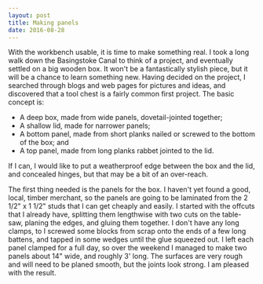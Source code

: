 ```yaml
---
layout: post
title: Making panels 
date: 2016-08-28
---
```

With the workbench usable, it is time to make something real.  I took a long walk
down the Basingstoke Canal to think of a project, and eventually settled on a big
wooden box.  It won't be a fantastically stylish piece, but it will be a chance to
learn something new.  Having decided on the project, I searched through blogs and
web pages for pictures and ideas, and discovered that a tool chest is a fairly 
common first project.  The basic concept is:

* A deep box, made from wide panels, dovetail-jointed together;
* A shallow lid, made for narrower panels;
* A bottom panel, made from short planks nailed or screwed to the bottom of the box; and
* A top panel, made from long planks rabbet jointed to the lid.

If I can, I would like to put a weatherproof edge between the box and the lid, and
concealed hinges, but that may be a bit of an over-reach.

The first thing needed is the panels for the box.  I haven't yet found a good, local,
timber merchant, so the panels are going to be laminated from the 2 1/2" x 1 1/2" 
studs that I can get cheaply and easily.  I started with the offcuts that I already
have, splitting them lengthwise with two cuts on the table-saw, planing the edges,
and gluing them together.  I don't have any long clamps, to I screwed some blocks
from scrap onto the ends of a few long battens, and tapped in some wedges until the 
glue squeezed out.  I left each panel clamped for a full day, so over the weekend I
managed to make two panels about 14" wide, and roughly 3' long.  The surfaces are 
very rough and will need to be planed smooth, but the joints look strong.  I am 
pleased with the result.
